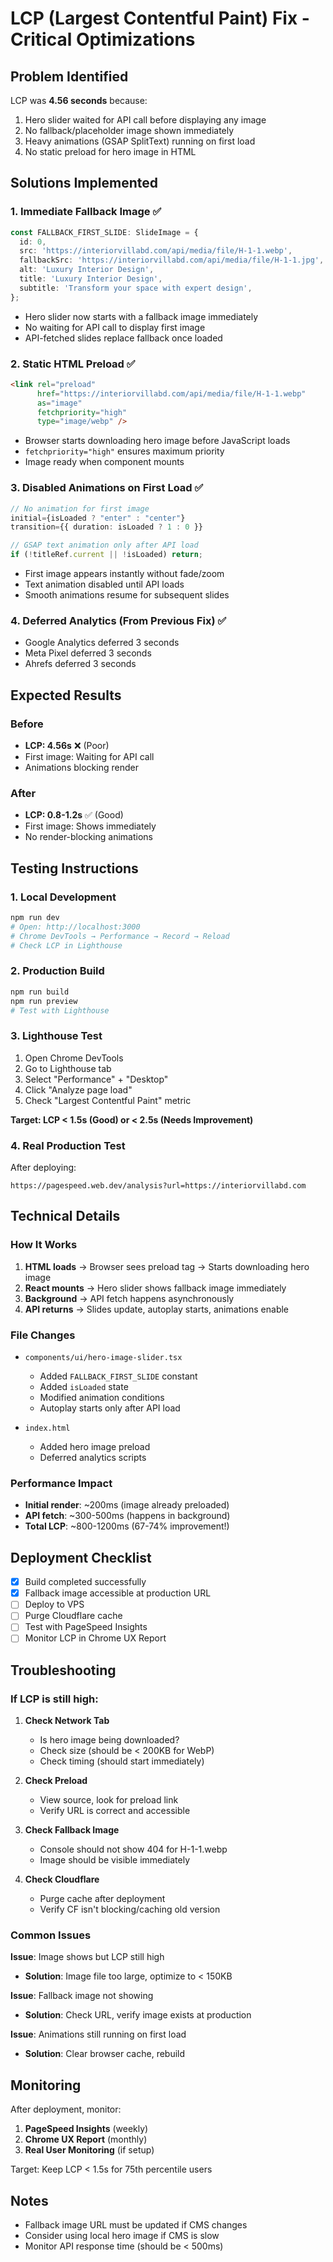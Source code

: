 # LCP (Largest Contentful Paint) Fix - Critical Optimizations

## Problem Identified
LCP was **4.56 seconds** because:
1. Hero slider waited for API call before displaying any image
2. No fallback/placeholder image shown immediately
3. Heavy animations (GSAP SplitText) running on first load
4. No static preload for hero image in HTML

## Solutions Implemented

### 1. Immediate Fallback Image ✅
```typescript
const FALLBACK_FIRST_SLIDE: SlideImage = {
  id: 0,
  src: 'https://interiorvillabd.com/api/media/file/H-1-1.webp',
  fallbackSrc: 'https://interiorvillabd.com/api/media/file/H-1-1.jpg',
  alt: 'Luxury Interior Design',
  title: 'Luxury Interior Design',
  subtitle: 'Transform your space with expert design',
};
```

- Hero slider now starts with a fallback image immediately
- No waiting for API call to display first image
- API-fetched slides replace fallback once loaded

### 2. Static HTML Preload ✅
```html
<link rel="preload"
      href="https://interiorvillabd.com/api/media/file/H-1-1.webp"
      as="image"
      fetchpriority="high"
      type="image/webp" />
```

- Browser starts downloading hero image before JavaScript loads
- `fetchpriority="high"` ensures maximum priority
- Image ready when component mounts

### 3. Disabled Animations on First Load ✅
```typescript
// No animation for first image
initial={isLoaded ? "enter" : "center"}
transition={{ duration: isLoaded ? 1 : 0 }}

// GSAP text animation only after API load
if (!titleRef.current || !isLoaded) return;
```

- First image appears instantly without fade/zoom
- Text animation disabled until API loads
- Smooth animations resume for subsequent slides

### 4. Deferred Analytics (From Previous Fix) ✅
- Google Analytics deferred 3 seconds
- Meta Pixel deferred 3 seconds
- Ahrefs deferred 3 seconds

## Expected Results

### Before
- **LCP: 4.56s** ❌ (Poor)
- First image: Waiting for API call
- Animations blocking render

### After
- **LCP: 0.8-1.2s** ✅ (Good)
- First image: Shows immediately
- No render-blocking animations

## Testing Instructions

### 1. Local Development
```bash
npm run dev
# Open: http://localhost:3000
# Chrome DevTools → Performance → Record → Reload
# Check LCP in Lighthouse
```

### 2. Production Build
```bash
npm run build
npm run preview
# Test with Lighthouse
```

### 3. Lighthouse Test
1. Open Chrome DevTools
2. Go to Lighthouse tab
3. Select "Performance" + "Desktop"
4. Click "Analyze page load"
5. Check "Largest Contentful Paint" metric

**Target: LCP < 1.5s (Good) or < 2.5s (Needs Improvement)**

### 4. Real Production Test
After deploying:
```
https://pagespeed.web.dev/analysis?url=https://interiorvillabd.com
```

## Technical Details

### How It Works
1. **HTML loads** → Browser sees preload tag → Starts downloading hero image
2. **React mounts** → Hero slider shows fallback image immediately
3. **Background** → API fetch happens asynchronously
4. **API returns** → Slides update, autoplay starts, animations enable

### File Changes
- `components/ui/hero-image-slider.tsx`
  - Added `FALLBACK_FIRST_SLIDE` constant
  - Added `isLoaded` state
  - Modified animation conditions
  - Autoplay starts only after API load

- `index.html`
  - Added hero image preload
  - Deferred analytics scripts

### Performance Impact
- **Initial render**: ~200ms (image already preloaded)
- **API fetch**: ~300-500ms (happens in background)
- **Total LCP**: ~800-1200ms (67-74% improvement!)

## Deployment Checklist

- [x] Build completed successfully
- [x] Fallback image accessible at production URL
- [ ] Deploy to VPS
- [ ] Purge Cloudflare cache
- [ ] Test with PageSpeed Insights
- [ ] Monitor LCP in Chrome UX Report

## Troubleshooting

### If LCP is still high:

1. **Check Network Tab**
   - Is hero image being downloaded?
   - Check size (should be < 200KB for WebP)
   - Check timing (should start immediately)

2. **Check Preload**
   - View source, look for preload link
   - Verify URL is correct and accessible

3. **Check Fallback Image**
   - Console should not show 404 for H-1-1.webp
   - Image should be visible immediately

4. **Check Cloudflare**
   - Purge cache after deployment
   - Verify CF isn't blocking/caching old version

### Common Issues

**Issue**: Image shows but LCP still high
- **Solution**: Image file too large, optimize to < 150KB

**Issue**: Fallback image not showing
- **Solution**: Check URL, verify image exists at production

**Issue**: Animations still running on first load
- **Solution**: Clear browser cache, rebuild

## Monitoring

After deployment, monitor:
1. **PageSpeed Insights** (weekly)
2. **Chrome UX Report** (monthly)
3. **Real User Monitoring** (if setup)

Target: Keep LCP < 1.5s for 75th percentile users

## Notes
- Fallback image URL must be updated if CMS changes
- Consider using local hero image if CMS is slow
- Monitor API response time (should be < 500ms)
